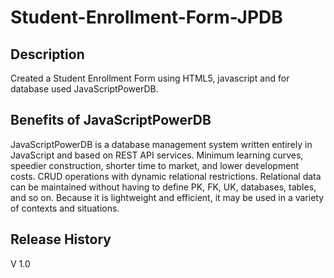 # Student-Enrollment-Form-JPDB
## Description
Created a Student Enrollment Form using HTML5, javascript and for database used JavaScriptPowerDB.

## Benefits of JavaScriptPowerDB
JavaScriptPowerDB is a database management system written entirely in JavaScript and based on REST API services. Minimum learning curves, speedier construction, shorter time to market, and lower development costs. CRUD operations with dynamic relational restrictions. Relational data can be maintained without having to define PK, FK, UK, databases, tables, and so on. Because it is lightweight and efficient, it may be used in a variety of contexts and situations.

## Release History
V 1.0
